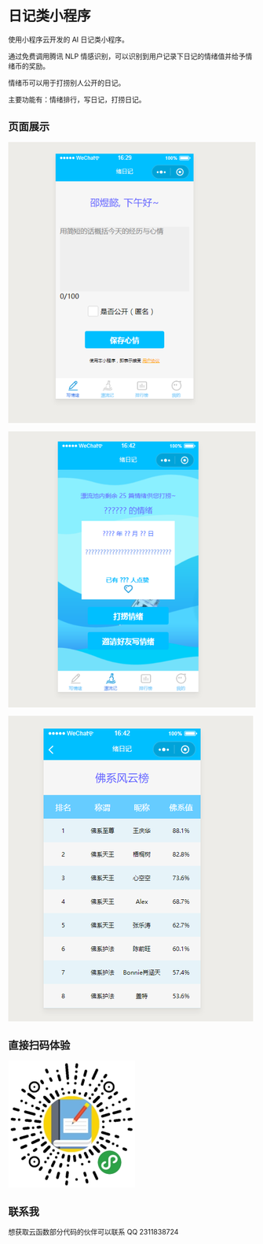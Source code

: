# 日记类小程序

使用小程序云开发的 AI 日记类小程序。

通过免费调用腾讯 NLP 情感识别，可以识别到用户记录下日记的情绪值并给予情绪币的奖励。

情绪币可以用于打捞别人公开的日记。

主要功能有：情绪排行，写日记，打捞日记。

## 页面展示

![AI日记](https://github.com/amazingTest/miniprogram-Diary/blob/master/img/sample.jpg)

![AI日记](https://github.com/amazingTest/miniprogram-Diary/blob/master/img/sample1.jpg)

![AI日记](https://github.com/amazingTest/miniprogram-Diary/blob/master/img/sample2.jpg)

## 直接扫码体验

![AI日记](https://github.com/amazingTest/miniprogram-Diary/blob/master/img/2d-code.jpg)

## 联系我

想获取云函数部分代码的伙伴可以联系 QQ 2311838724




